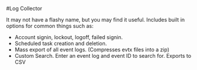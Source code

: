 #Log Collector

It may not have a flashy name, but you may find it useful. 
Includes built in options for common things such as:
- Account signin, lockout, logoff, failed signin.
- Scheduled task creation and deletion.
- Mass export of all event logs. (Compresses evtx files into a zip)
- Custom Search. Enter an event log and event ID to search for. Exports to CSV

